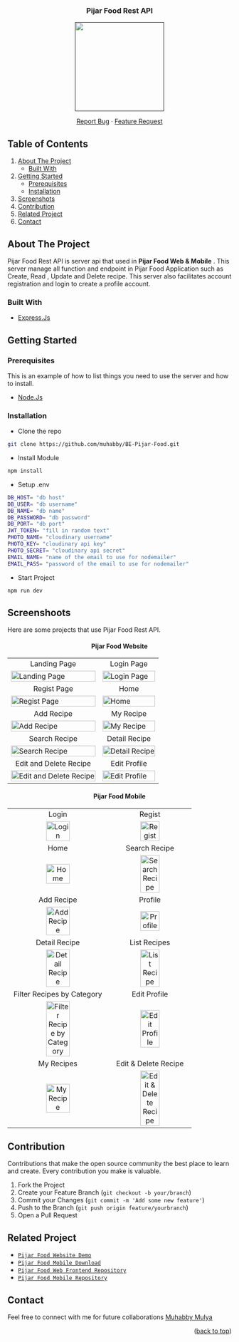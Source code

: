 <div id="top"></div>

<!-- PROJECT LOGO -->

<div align="center">
  <h3 align="center">Pijar Food Rest API</h3>
  
  <a href="">
    <image align="center" width="200" src='https://res.cloudinary.com/dpasid4jl/image/upload/v1717380554/pijar-food-assets/pijar-food-logo/Pijar_Food_Logo_pwadca.png' />
  </a>

  <p></p>
  
  <p align="center">
    <a href="https://github.com/muhabby/BE-Pijar-Food/issues">Report Bug</a>
    ·
    <a href="https://github.com/muhabby/BE-Pijar-Food/issues">Feature Request</a>
  </p>
</div>

<!-- TABLE OF CONTENTS -->

## Table of Contents

<div>
  <ol>
    <li>
      <a href="#about-the-project">About The Project</a>
      <ul>
        <li><a href="#built-with">Built With</a></li>
      </ul>
    </li>
    <li>
      <a href="#getting-started">Getting Started</a>
      <ul>
        <li><a href="#prerequisites">Prerequisites</a></li>
        <li><a href="#installation">Installation</a></li>
      </ul>
    </li>
    <li><a href="#screenshoots">Screenshots</a></li>
    <li><a href="#contribution">Contribution</a></li>
    <li><a href="#related-project">Related Project</a></li>
    <li><a href="#contact">Contact</a></li>
  </ol>
</div>

## About The Project

Pijar Food Rest API is server api that used in **Pijar Food Web & Mobile** . This server manage all function and endpoint in Pijar Food Application such as Create, Read , Update and Delete recipe. This server also facilitates account registration and login to create a profile account.

### Built With

- [Express.Js](https://expressjs.com/)

## Getting Started

### Prerequisites

This is an example of how to list things you need to use the server and how to install.

- [Node.Js](https://nodejs.org/en/download/)

### Installation

- Clone the repo
```sh
git clone https://github.com/muhabby/BE-Pijar-Food.git
```

- Install Module
```sh
npm install
```

- Setup .env
```sh
DB_HOST= "db host"
DB_USER= "db username"
DB_NAME= "db name"
DB_PASSWORD= "db password"
DB_PORT= "db port"
JWT_TOKEN= "fill in random text"
PHOTO_NAME= "cloudinary username"
PHOTO_KEY= "cloudinary api key"
PHOTO_SECRET= "cloudinary api secret"
EMAIL_NAME= "name of the email to use for nodemailer"
EMAIL_PASS= "password of the email to use for nodemailer"
```

- Start Project
```sh
npm run dev
```

## Screenshoots

Here are some projects that use Pijar Food Rest API.

<h4 align="center">Pijar Food Website</h4>
<p align="center" display=flex>
    <table>
        <tr>
            <td align="center">Landing Page</td>
            <td align="center">Login Page</td>
        </tr>
        <tr>
            <td><image src="https://res.cloudinary.com/dpasid4jl/image/upload/v1717984073/pijar-food-logo/Landing_Page_pn6k17.png" alt="Landing Page" width=100%></td>
            <td><image src="https://res.cloudinary.com/dpasid4jl/image/upload/v1717984070/pijar-food-logo/Login_ufze1n.png" alt="Login Page" width=100%/></td>
        </tr>
        <tr>
            <td align="center">Regist Page</td>
            <td align="center">Home</td>
        </tr>
        <tr>
            <td><image src="https://res.cloudinary.com/dpasid4jl/image/upload/v1717984072/pijar-food-logo/Regist_h5lrog.png" alt="Regist Page" width=100%></td>
            <td><image src="https://res.cloudinary.com/dpasid4jl/image/upload/v1717984071/pijar-food-logo/home_ot3vmw.png" alt="Home" width=100%/></td>
        </tr>
        <tr>
            <td align="center">Add Recipe</td>
            <td align="center">My Recipe</td>
        </tr>
        <tr>
            <td><image src="https://res.cloudinary.com/dpasid4jl/image/upload/v1717984069/pijar-food-logo/Add_Recipe_selzpi.png" alt="Add Recipe" width=100%></td>
            <td><image src="https://res.cloudinary.com/dpasid4jl/image/upload/v1717984073/pijar-food-logo/My_Recipe_fvzfsl.png" alt="My Recipe" width=100%/></td>
        </tr>
        <tr>
            <td align="center">Search Recipe</td>
            <td align="center">Detail Recipe</td>
        </tr>
        <tr>
            <td><image src="https://res.cloudinary.com/dpasid4jl/image/upload/v1717984072/pijar-food-logo/Search_re6gfx.png" alt="Search Recipe" width=100%></td>
            <td><image src="https://res.cloudinary.com/dpasid4jl/image/upload/v1717984073/pijar-food-logo/Detail_Recipe_s13trr.png" alt="Detail Recipe" width=100%/></td>
        </tr>
        <tr>
            <td align="center">Edit and Delete Recipe</td>
            <td align="center">Edit Profile</td>
        </tr>
        <tr>
            <td><image src="https://res.cloudinary.com/dpasid4jl/image/upload/v1717984204/pijar-food-logo/Edit_and_Delete_jexe7m.png" alt="Edit and Delete Recipe" width=100%></td>
            <td><image src="https://res.cloudinary.com/dpasid4jl/image/upload/v1717984071/pijar-food-logo/Update_Profile_jw8rkh.png" alt="Edit Profile" width=100%/></td>
        </tr>
    </table>  
</p>

<h4 align="center">Pijar Food Mobile</h4>
<p align="center" display=flex>
    <table>
        <tr align="center">
            <td>Login</td>
            <td>Regist</td>
        </tr>
        <tr align="center">
            <td><image src="https://res.cloudinary.com/dpasid4jl/image/upload/v1718246832/pijar-food-assets/ss-pijar-food-mobile/Login_a1jtof.jpg" alt="Login" width=50%></td>
            <td><image src="https://res.cloudinary.com/dpasid4jl/image/upload/v1718246835/pijar-food-assets/ss-pijar-food-mobile/Regist_bahd05.jpg" alt="Regist" width=50%/></td>
        </tr>
        <tr align="center">
            <td>Home</td>
            <td>Search Recipe</td>
        </tr>
        <tr align="center">
            <td><image src="https://res.cloudinary.com/dpasid4jl/image/upload/v1718246832/pijar-food-assets/ss-pijar-food-mobile/Home_uetjuc.jpg" alt="Home" width=50%></td>
            <td><image src="https://res.cloudinary.com/dpasid4jl/image/upload/v1718246832/pijar-food-assets/ss-pijar-food-mobile/Search_bh21yc.jpg" alt="Search Recipe" width=50%/></td>
        </tr>
        <tr align="center">
            <td>Add Recipe</td>
            <td>Profile</td>
        </tr>
        <tr align="center">
            <td><image src="https://res.cloudinary.com/dpasid4jl/image/upload/v1718246827/pijar-food-assets/ss-pijar-food-mobile/Add_Recipe_b1safs.jpg" alt="Add Recipe" width=50%></td>
            <td><image src="https://res.cloudinary.com/dpasid4jl/image/upload/v1718246833/pijar-food-assets/ss-pijar-food-mobile/Profile_jnqm3y.jpg" alt="Profile" width=50%/></td>
        </tr>
        <tr align="center">
            <td>Detail Recipe</td>
            <td>List Recipes</td>
        </tr>
        <tr align="center">
            <td><image src="https://res.cloudinary.com/dpasid4jl/image/upload/v1718246831/pijar-food-assets/ss-pijar-food-mobile/Detail_Recipe_gxt7by.jpg" alt="Detail Recipe" width=50%></td>
            <td><image src="https://res.cloudinary.com/dpasid4jl/image/upload/v1718246831/pijar-food-assets/ss-pijar-food-mobile/List_Recipes_bvjtqr.jpg" alt="List Recipe" width=50%/></td>
        </tr>
        <tr align="center">
            <td>Filter Recipes by Category</td>
            <td>Edit Profile</td>
        </tr>
        <tr align="center"> 
            <td><image src="https://res.cloudinary.com/dpasid4jl/image/upload/v1718246828/pijar-food-assets/ss-pijar-food-mobile/Filter_Recipes_k5ibzu.jpg" alt="Filter Recipe by Category" width=50%></td>
            <td><image src="https://res.cloudinary.com/dpasid4jl/image/upload/v1718246831/pijar-food-assets/ss-pijar-food-mobile/Edit_Profile_nim0bq.jpg" alt="Edit Profile" width=50%/></td>
        </tr>
        <tr align="center">
            <td>My Recipes</td>
            <td>Edit & Delete Recipe</td>
        </tr>
        <tr align="center">
            <td><image src="https://res.cloudinary.com/dpasid4jl/image/upload/v1718247466/pijar-food-assets/ss-pijar-food-mobile/My_Recipes_o182w0.jpg" alt="My Recipe" width=50%></td>
            <td><image src="https://res.cloudinary.com/dpasid4jl/image/upload/v1718246831/pijar-food-assets/ss-pijar-food-mobile/Edit_Delete_Recipe_ai70z8.jpg" alt="Edit & Delete Recipe" width=50%/></td>
        </tr>
    </table>  
</p>

## Contribution

Contributions that make the open source community the best place to learn and create. Every contribution you make is valuable.

1. Fork the Project
2. Create your Feature Branch (`git checkout -b your/branch`)
3. Commit your Changes (`git commit -m 'Add some new feature'`)
4. Push to the Branch (`git push origin feature/yourbranch`)
5. Open a Pull Request

## Related Project

- [`Pijar Food Website Demo`](https://pijar-food.vercel.app)
- [`Pijar Food Mobile Download`](https://drive.google.com/file/d/1K99DPe7h_4NGWsueDqpKEDLqm2gAZC0B/view?usp=sharing)
- [`Pijar Food Web Frontend Repository`](https://github.com/muhabby/Pijar-Food)
- [`Pijar Food Mobile Repository`](https://github.com/muhabby/Pijar-Food-Mobile)

## Contact

Feel free to connect with me for future collaborations [Muhabby Mulya](https://github.com/muhabby)

<p align="right">(<a href="#top">back to top</a>)</p>